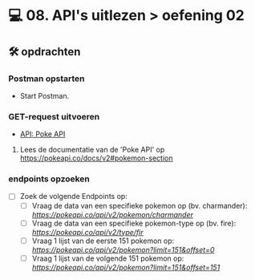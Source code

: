 # 💻 08. API's uitlezen > oefening 02

## 🛠️ opdrachten

### Postman opstarten

- Start Postman.

### GET-request uitvoeren

- [API: Poke API](https://pokeapi.co/)

1. Lees de documentatie van de 'Poke API' op https://pokeapi.co/docs/v2#pokemon-section

### endpoints opzoeken

- [ ] Zoek de volgende Endpoints op:
  - [ ] Vraag de data van een specifieke pokemon op (bv. charmander): *https://pokeapi.co/api/v2/pokemon/charmander*
  - [ ] Vraag de data van een specifieke pokemon-type op (bv. fire): *https://pokeapi.co/api/v2/type/fir*
  - [ ] Vraag 1 lijst van de eerste 151 pokemon op: _https://pokeapi.co/api/v2/pokemon?limit=151&offset=0_
  - [ ] Vraag 1 lijst van de volgende 151 pokemon op: _https://pokeapi.co/api/v2/pokemon?limit=151&offset=151_
